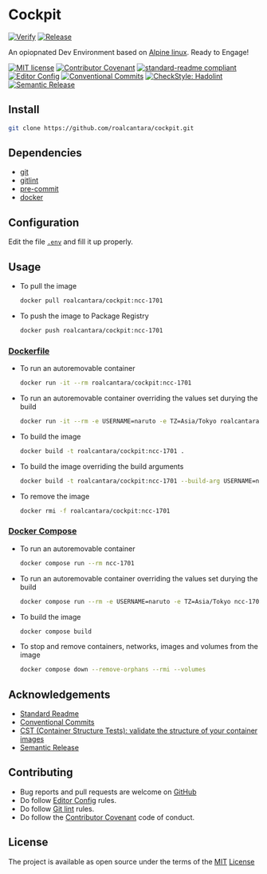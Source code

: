 # Cockpit

[![Verify](https://github.com/roalcantara/cockpit/actions/workflows/verify.yml/badge.svg)](https://github.com/roalcantara/cockpit/actions/workflows/verify.yml)
[![Release](https://github.com/roalcantara/cockpit/actions/workflows/release.yml/badge.svg)](https://github.com/roalcantara/cockpit/actions/workflows/release.yml)

An opiopnated Dev Environment based on [Alpine linux][12]. Ready to Engage!

[![MIT license](https://img.shields.io/badge/License-MIT-brightgreen.svg)](./../LICENSE)
[![Contributor Covenant](https://img.shields.io/badge/Contributor%20Covenant-2.0-4baaaa.svg)][2]
[![standard-readme compliant](https://img.shields.io/badge/readme%20style-standard-brightgreen.svg)][5]
[![Editor Config](https://img.shields.io/badge/Editor%20Config-1.0.1-crimson.svg)][4]
[![Conventional Commits](https://img.shields.io/badge/Conventional%20Commits-1.0.0-yellow.svg)][3]
[![CheckStyle: Hadolint](https://img.shields.io/badge/check_style-hadolint-ee503e.svg)][11]
[![Semantic Release](https://img.shields.io/badge/%20%20%F0%9F%93%A6%F0%9F%9A%80-semantic--release-e10079.svg)][17]

## Install

```sh
git clone https://github.com/roalcantara/cockpit.git
```

## Dependencies

- [git][6]
- [gitlint][7]
- [pre-commit][8]
- [docker][9]

## Configuration

Edit the file [`.env`][15] and fill it up properly.

## Usage

- To pull the image

  ```sh
  docker pull roalcantara/cockpit:ncc-1701
  ```

- To push the image to Package Registry

  ```sh
  docker push roalcantara/cockpit:ncc-1701
  ```

### [Dockerfile][13]

- To run an autoremovable container

  ```sh
  docker run -it --rm roalcantara/cockpit:ncc-1701
  ```

- To run an autoremovable container overriding the values set durying the build

  ```sh
  docker run -it --rm -e USERNAME=naruto -e TZ=Asia/Tokyo roalcantara/cockpit:ncc-1701
  ```

- To build the image

  ```sh
  docker build -t roalcantara/cockpit:ncc-1701 .
  ```

- To build the image overriding the build arguments

  ```sh
  docker build -t roalcantara/cockpit:ncc-1701 --build-arg USERNAME=naruto --build-arg TZ=Asia/Tokyo .
  ```

- To remove the image

  ```sh
  docker rmi -f roalcantara/cockpit:ncc-1701
  ```

### [Docker Compose][14]

- To run an autoremovable container

  ```sh
  docker compose run --rm ncc-1701
  ```

- To run an autoremovable container overriding the values set durying the build

  ```sh
  docker compose run --rm -e USERNAME=naruto -e TZ=Asia/Tokyo ncc-1701
  ```

- To build the image

  ```sh
  docker compose build
  ```

- To stop and remove containers, networks, images and volumes from the image

  ```sh
  docker compose down --remove-orphans --rmi --volumes
  ```

## Acknowledgements

- [Standard Readme][5]
- [Conventional Commits][7]
- [CST (Container Structure Tests): validate the structure of your container images][16]
- [Semantic Release][17]

## Contributing

- Bug reports and pull requests are welcome on [GitHub][0]
- Do follow [Editor Config][4] rules.
- Do follow [Git lint][7] rules.
- Do follow the [Contributor Covenant][2] code of conduct.

## License

The project is available as open source under the terms of the [MIT][1] [License](LICENSE)

[0]: https://github.com/roalcantara/Dockers
[1]: https://opensource.org/licenses/MIT "Open Source Initiative"
[2]: https://contributor-covenant.org "A Code of Conduct for Open Source Communities"
[3]: https://conventionalcommits.org "Conventional Commits"
[4]: https://editorconfig.org "EditorConfig"
[5]: https://github.com/RichardLitt/standard-readme "Standard Readme"
[6]: https://git-scm.com "Git"
[7]: https://jorisroovers.com/gitlint "git commit message linter"
[8]: https://pre-commit.com "A framework for managing and maintaining multi-language pre-commit hooks"
[9]: https://docker.com "Docker: An open platform for developing, shipping, and running applications."
[11]: https://github.com/hadolint/hadolint "Dockerfile linter"
[12]: https://alpinelinux.org/ "Alpine Linux: A security-oriented, lightweight Linux distribution based on musl libc and busybox"
[13]: https://docs.docker.com/engine/reference/builder "Dockerfile reference"
[14]: https://docs.docker.com/compose/compose-file "Docker Compose"
[15]: https://docs.docker.com/compose/compose-file/#env_file "Docker Compose: Env_file format"
[16]: https://github.com/GoogleContainerTools/container-structure-test "CST (Container Structure Tests): validate the structure of your container images"
[17]: https://semantic-release.gitbook.io/semantic-release "Semantic Release"
